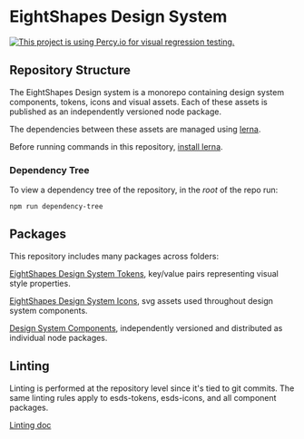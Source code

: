 # EightShapes Design System
[![This project is using Percy.io for visual regression testing.](https://percy.io/static/images/percy-badge.svg)](https://percy.io/EightShapes-LLC/esds-storybook)

## Repository Structure
The EightShapes Design system is a monorepo containing design system components, tokens, icons and visual assets. Each of these assets is published as an independently versioned node package.

The dependencies between these assets are managed using [lerna](https://lerna.js.org).

Before running commands in this repository, [install lerna](./documentation/lerna.md).

### Dependency Tree
To view a dependency tree of the repository, in the _root_ of the repo run:

```
npm run dependency-tree
```

## Packages
This repository includes many packages across folders:

[EightShapes Design System Tokens](./esds-tokens/README.md), key/value pairs representing visual style properties.

[EightShapes Design System Icons](./esds-icons/README.md), svg assets used throughout design system components.

[Design System Components](./components/README.md), independently versioned and distributed as individual node packages.

## Linting
Linting is performed at the repository level since it's tied to git commits. The same linting rules apply to esds-tokens, esds-icons, and all component packages.

[Linting doc](./documentation/linting.md)
